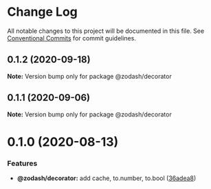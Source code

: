 # Change Log

All notable changes to this project will be documented in this file.
See [Conventional Commits](https://conventionalcommits.org) for commit guidelines.

## 0.1.2 (2020-09-18)

**Note:** Version bump only for package @zodash/decorator





## 0.1.1 (2020-09-06)

**Note:** Version bump only for package @zodash/decorator





# 0.1.0 (2020-08-13)


### Features

* **@zodash/decorator:** add cache, to.number, to.bool ([36adea8](https://github.com/zcorky/zodash/commit/36adea84a3612e6dac4e2c32749e7e44aec55f75))
